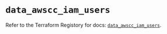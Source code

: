 # `data_awscc_iam_users`

Refer to the Terraform Registory for docs: [`data_awscc_iam_users`](https://registry.terraform.io/providers/hashicorp/awscc/0.70.0/docs/data-sources/iam_users).
